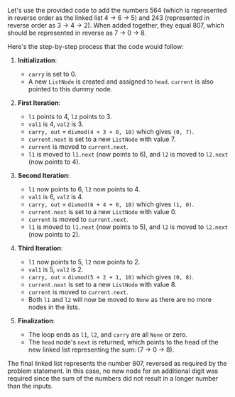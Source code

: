Let's use the provided code to add the numbers 564 (which is represented in reverse order as the linked list 4 -> 6 -> 5) and 243 (represented in reverse order as 3 -> 4 -> 2). When added together, they equal 807, which should be represented in reverse as 7 -> 0 -> 8.

Here's the step-by-step process that the code would follow:

1. **Initialization**:
   - `carry` is set to 0.
   - A new `ListNode` is created and assigned to `head`. `current` is also pointed to this dummy node.

2. **First Iteration**:
   - `l1` points to 4, `l2` points to 3.
   - `val1` is 4, `val2` is 3.
   - `carry, out` = `divmod(4 + 3 + 0, 10)` which gives `(0, 7)`.
   - `current.next` is set to a new `ListNode` with value 7.
   - `current` is moved to `current.next`.
   - `l1` is moved to `l1.next` (now points to 6), and `l2` is moved to `l2.next` (now points to 4).

3. **Second Iteration**:
   - `l1` now points to 6, `l2` now points to 4.
   - `val1` is 6, `val2` is 4.
   - `carry, out` = `divmod(6 + 4 + 0, 10)` which gives `(1, 0)`.
   - `current.next` is set to a new `ListNode` with value 0.
   - `current` is moved to `current.next`.
   - `l1` is moved to `l1.next` (now points to 5), and `l2` is moved to `l2.next` (now points to 2).

4. **Third Iteration**:
   - `l1` now points to 5, `l2` now points to 2.
   - `val1` is 5, `val2` is 2.
   - `carry, out` = `divmod(5 + 2 + 1, 10)` which gives `(0, 8)`.
   - `current.next` is set to a new `ListNode` with value 8.
   - `current` is moved to `current.next`.
   - Both `l1` and `l2` will now be moved to `None` as there are no more nodes in the lists.

5. **Finalization**:
   - The loop ends as `l1`, `l2`, and `carry` are all `None` or zero.
   - The `head` node's `next` is returned, which points to the head of the new linked list representing the sum: (7 -> 0 -> 8).

The final linked list represents the number 807, reversed as required by the problem statement. In this case, no new node for an additional digit was required since the sum of the numbers did not result in a longer number than the inputs.